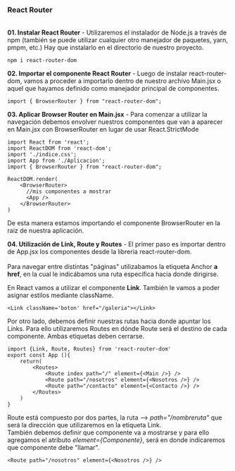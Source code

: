 <h3>React Router</h3>

<br><b>01. Instalar React Router</b> - Utilizaremos el instalador de Node.js a través de npm (también se puede utilizar cualquier otro manejador de paquetes, yarn, pmpm, etc.) Hay que instalarlo en el directorio de nuestro proyecto.

````JSX
npm i react-router-dom
````
<p><b>02. Importar el componente React Router</b> - Luego de instalar react-router-dom, vamos a proceder a importarlo dentro de nuestro archivo Main.jsx o aquel que hayamos definido como manejador principal de componentes.</p>

````JSX
import { BrowserRouter } from "react-router-dom";
````
<p><b>03. Aplicar Browser Router en Main.jsx</b> - Para comenzar a utilizar la navegación debemos envolver nuestros componentes que van a aparecer en Main.jsx con BrowserRouter en lugar de usar React.StrictMode</p>


````JSX
import React from 'react';
import ReactDOM from 'react-dom';
import './indice.css';
import App from './Aplicacion';
import { BrowserRouter } from "react-router-dom";

ReactDOM.render(
    <BrowserRouter>
      //mis componentes a mostrar
      <App />
    </BrowserRouter>
)
````
<p>De esta manera estamos importando el componente BrowserRouter en la raiz de nuestra aplicación.</p>
<p><b>04. Utilización de Link, Route y Routes</b> - El primer paso es importar dentro de App.jsx los componentes desde la libreria react-router-dom.<br>
<br>Para navegar entre distintas "páginas" utilizabamos la etiqueta Anchor <b> a href</b>, en la cual le indicábamos una ruta específica hacia donde dirigirse. <p>En React vamos a utilizar el componente <b>Link</b>.
También le vamos a poder asignar estilos mediante className.</p></p>

````JSX
<Link className='boton' href="/galeria"></Link>
````

<p>Por otro lado, debemos definir nuestras rutas hacia donde apuntar los Links. Para ello utilizaremos Routes en dónde Route será el destino de cada componente. Ambas etiquetas deben cerrarse.
</p>

````JSX
import {Link, Route, Routes} from 'react-router-dom'
export const App (){
    return(
        <Routes>
            <Route index path="/" element={<Main />} />
            <Route path="/nosotros" element={<Nosotros />} />
            <Route path="/contacto" element={<Contacto />} />
        </Routes>
    )
}
````
<p>
    Route está compuesto por dos partes, la ruta --> <i>path="/nombreruta"</i> que será la dirección que utilizaremos en la etiqueta Link.<br>
También debemos definir que componente va a mostrarse y para ello agregamos el atributo <i>element={Componente}</i>, será en donde indicaremos que componente debe "llamar".
</p>

````JSX
<Route path="/nosotros" element={<Nosotros />} />
````
